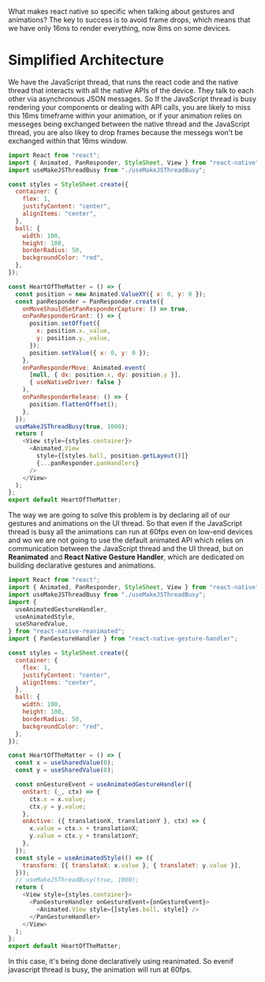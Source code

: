 What makes react native so specific when talking about gestures and animations?
The key to success is to avoid frame drops, which means that we have only 16ms to render everything, now 8ms on some devices.

# Simplified Architecture

We have the JavaScript thread, that runs the react code and the native thread that interacts with all the native APIs of the device. They talk to each other via asynchronous JSON messages.
So If the JavaScript thread is busy rendering your components or dealing with API calls, you are likely to miss this 16ms timeframe within your animation, or if your animation relies on messeges being exchanged between the native thread and the JavaScript thread, you are also likey to drop frames because the messegs won't be exchanged within that 16ms window.

```js
import React from "react";
import { Animated, PanResponder, StyleSheet, View } from "react-native";
import useMakeJSThreadBusy from "./useMakeJSThreadBusy";

const styles = StyleSheet.create({
  container: {
    flex: 1,
    justifyContent: "center",
    alignItems: "center",
  },
  ball: {
    width: 100,
    height: 100,
    borderRadius: 50,
    backgroundColor: "red",
  },
});

const HeartOfTheMatter = () => {
  const position = new Animated.ValueXY({ x: 0, y: 0 });
  const panResponder = PanResponder.create({
    onMoveShouldSetPanResponderCapture: () => true,
    onPanResponderGrant: () => {
      position.setOffset({
        x: position.x._value,
        y: position.y._value,
      });
      position.setValue({ x: 0, y: 0 });
    },
    onPanResponderMove: Animated.event(
      [null, { dx: position.x, dy: position.y }],
      { useNativeDriver: false }
    ),
    onPanResponderRelease: () => {
      position.flattenOffset();
    },
  });
  useMakeJSThreadBusy(true, 1000);
  return (
    <View style={styles.container}>
      <Animated.View
        style={[styles.ball, position.getLayout()]}
        {...panResponder.panHandlers}
      />
    </View>
  );
};
export default HeartOfTheMatter;
```

The way we are going to solve this problem is by declaring all of our gestures and animations on the UI thread. So that even if the JavaScript thread is busy all the animations can run at 60fps even on low-end devices and wo we are not going to use the default animated API which relies on communication between the JavaScript thread and the UI thread, but on **Reanimated** and **React Native Gesture Handler**, which are dedicated on building declarative gestures and animations.

```js
import React from "react";
import { Animated, PanResponder, StyleSheet, View } from "react-native";
import useMakeJSThreadBusy from "./useMakeJSThreadBusy";
import {
  useAnimatedGestureHandler,
  useAnimatedStyle,
  useSharedValue,
} from "react-native-reanimated";
import { PanGestureHandler } from "react-native-gesture-handler";

const styles = StyleSheet.create({
  container: {
    flex: 1,
    justifyContent: "center",
    alignItems: "center",
  },
  ball: {
    width: 100,
    height: 100,
    borderRadius: 50,
    backgroundColor: "red",
  },
});

const HeartOfTheMatter = () => {
  const x = useSharedValue(0);
  const y = useSharedValue(0);

  const onGestureEvent = useAnimatedGestureHandler({
    onStart: (_, ctx) => {
      ctx.x = x.value;
      ctx.y = y.value;
    },
    onActive: ({ translationX, translationY }, ctx) => {
      x.value = ctx.x + translationX;
      y.value = ctx.y + translationY;
    },
  });
  const style = useAnimatedStyle(() => ({
    transform: [{ translateX: x.value }, { translateY: y.value }],
  }));
  // useMakeJSThreadBusy(true, 1000);
  return (
    <View style={styles.container}>
      <PanGestureHandler onGestureEvent={onGestureEvent}>
        <Animated.View style={[styles.ball, style]} />
      </PanGestureHandler>
    </View>
  );
};
export default HeartOfTheMatter;
```

In this case, it's being done declaratively using reanimated. So evenif javascript thread is busy, the animation will run at 60fps.